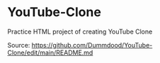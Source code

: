 # YouTube-Clone
Practice HTML project of creating YouTube Clone

Source: https://github.com/Dummdood/YouTube-Clone/edit/main/README.md
